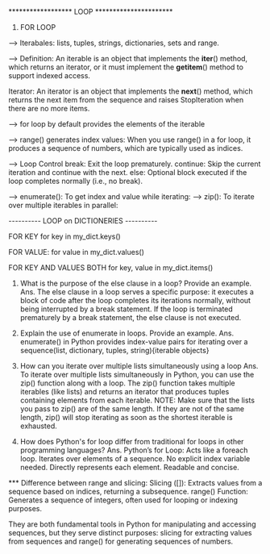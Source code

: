 ****************** LOOP **********************

1. FOR LOOP 

--> Iterabales: lists, tuples, strings, dictionaries, sets and range.

--> Definition: An iterable is an object that implements the __iter__() method, which returns an iterator, or it must implement the __getitem__() method to support indexed access.

Iterator: An iterator is an object that implements the __next__() method, which returns the next item from the sequence and raises StopIteration when there are no more items.

--> for loop by default provides the elements of the iterable

--> range() generates index values: When you use range() in a for loop, it produces a sequence of numbers, which are typically used as indices.

--> Loop Control
    break: Exit the loop prematurely.
    continue: Skip the current iteration and continue with the next.
    else: Optional block executed if the loop completes normally (i.e., no break).

--> enumerate(): To get index and value while iterating:
--> zip(): To iterate over multiple iterables in parallel:

---------- LOOP on DICTIONERIES ----------

FOR KEY
for key in my_dict.keys()

FOR VALUE: 
for value in my_dict.values()

FOR KEY AND VALUES BOTH
for key, value in my_dict.items()




1. What is the purpose of the else clause in a loop? Provide an example.
Ans. The else clause in a loop serves a specific purpose: it executes a block of code after the loop completes its iterations normally, without being interrupted by a break statement. If the loop is terminated prematurely by a break statement, the else clause is not executed.

2. Explain the use of enumerate in loops. Provide an example.
Ans. enumerate() in Python provides index-value pairs for iterating over a sequence(list, dictionary, tuples, string){iterable objects}

3. How can you iterate over multiple lists simultaneously using a loop
Ans. To iterate over multiple lists simultaneously in Python, you can use the zip() function along with a loop. The zip() function takes multiple iterables (like lists) and returns an iterator that produces tuples containing elements from each iterable.
NOTE: Make sure that the lists you pass to zip() are of the same length. If they are not of the same length, zip() will stop iterating as soon as the shortest iterable is exhausted.

4. How does Python's for loop differ from traditional for loops in other programming languages?
Ans. Python’s for Loop:
Acts like a foreach loop.
Iterates over elements of a sequence.
No explicit index variable needed.
Directly represents each element.
Readable and concise.

*** Difference between range and slicing:
Slicing ([]): Extracts values from a sequence based on indices, returning a subsequence.
range() Function: Generates a sequence of integers, often used for looping or indexing purposes.

They are both fundamental tools in Python for manipulating and accessing sequences, but they serve distinct purposes: slicing for extracting values from sequences and range() for generating sequences of numbers.
